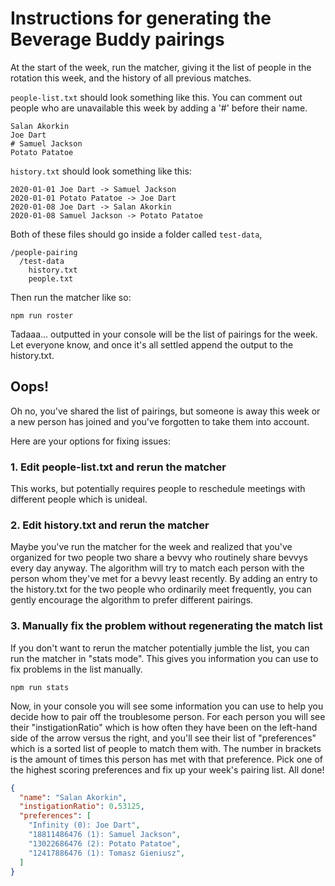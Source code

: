 # Instructions for generating the Beverage Buddy pairings

At the start of the week, run the matcher, giving it the list of people in the rotation this week, and the history of all previous matches.

`people-list.txt` should look something like this. You can comment out people who are unavailable this week by adding a '#' before their name.

```
Salan Akorkin
Joe Dart
# Samuel Jackson
Potato Patatoe
```

`history.txt` should look something like this:

```
2020-01-01 Joe Dart -> Samuel Jackson
2020-01-01 Potato Patatoe -> Joe Dart
2020-01-08 Joe Dart -> Salan Akorkin
2020-01-08 Samuel Jackson -> Potato Patatoe
```

Both of these files should go inside a folder called `test-data`,

```
/people-pairing
  /test-data
    history.txt
    people.txt
```

Then run the matcher like so:

`npm run roster`

Tadaaa... outputted in your console will be the list of pairings for the week. Let everyone know, and once it's all settled append the output to the history.txt.

## Oops!

Oh no, you've shared the list of pairings, but someone is away this week or a new person has joined and you've forgotten to take them into account.

Here are your options for fixing issues:

### 1. Edit people-list.txt and rerun the matcher

This works, but potentially requires people to reschedule meetings with different people which is unideal.

### 2. Edit history.txt and rerun the matcher

Maybe you've run the matcher for the week and realized that you've organized for two people two share a bevvy who routinely share bevvys every day anyway. The algorithm will try to match each person with the person whom they've met for a bevvy least recently. By adding an entry to the history.txt for the two people who ordinarily meet frequently, you can gently encourage the algorithm to prefer different pairings.

### 3. Manually fix the problem without regenerating the match list

If you don't want to rerun the matcher potentially jumble the list, you can run the matcher in "stats mode". This gives you information you can use to fix problems in the list manually.

`npm run stats`

Now, in your console you will see some information you can use to help you decide how to pair off the troublesome person. For each person you will see their "instigationRatio" which is how often they have been on the left-hand side of the arrow versus the right, and you'll see their list of "preferences" which is a sorted list of people to match them with. The number in brackets is the amount of times this person has met with that preference. Pick one of the highest scoring preferences and fix up your week's pairing list. All done!

```json
{
  "name": "Salan Akorkin",
  "instigationRatio": 0.53125,
  "preferences": [
    "Infinity (0): Joe Dart",
    "18811486476 (1): Samuel Jackson",
    "13022686476 (2): Potato Patatoe",
    "12417886476 (1): Tomasz Gieniusz",
  ]
}
```